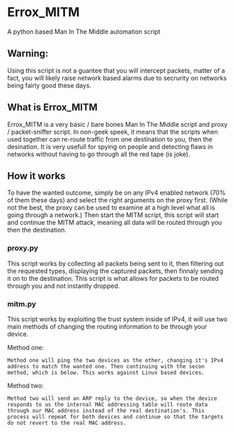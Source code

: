 # Errox_MITM

A python based Man In The Middle automation script

## Warning:

Using this script is not a guantee that you will intercept packets, matter of a fact, you will likely raise network based alarms due to secrurity on networks being fairly good these days.

## What is Errox_MITM

Errox_MITM is a very basic / bare bones Man In The Middle script and proxy / packet-sniffer script. In non-geek speek, it means that the scripts when used together can re-route traffic from one destination to you, then the desination. It is very usefull for spying on people and detecting flaws in networks without having to go through all the red tape (is joke).

## How it works

To have the wanted outcome, simply be on any IPv4 enabled network (70% of them these days) and select the right arguments on the proxy first. (While not the best, the proxy can be used to examine at a high level what all is going through a network.) Then start the MITM script, this script will start and continue the MITM attack, meaning all data will be routed through you then the destination. 

  ### proxy.py

  This script works by collecting all packets being sent to it, then filtering out the requested types, displaying the captured packets, then finnaly sending it on to the destination. This script is what allows for packets to be routed through you and not instantly dropped.

  ### mitm.py

  This script works by exploiting the trust system inside of IPv4, it will use two main methods of changing the routing information to be through your device.

  Method one:

    Method one will ping the two devices as the other, changing it's IPv4 address to match the wanted one. Then continuing with the secon method, which is below. This works against Linux based devices.

  Method two:

    Method two will send an ARP reply to the device, so when the device responds to us the internal MAC addressing table will route data through our MAC address instead of the real destination's. This process will repeat for both devices and continue so that the targets do not revert to the real MAC address.
